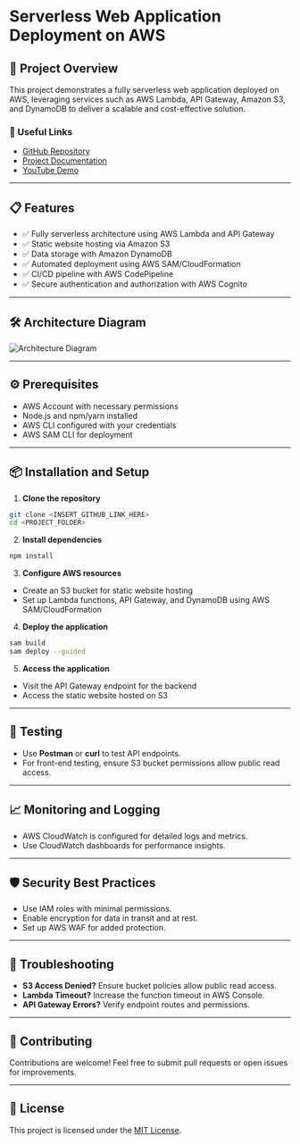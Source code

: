 # Serverless Web Application Deployment on AWS

## 🚀 Project Overview
This project demonstrates a fully serverless web application deployed on AWS, leveraging services such as AWS Lambda, API Gateway, Amazon S3, and DynamoDB to deliver a scalable and cost-effective solution.

### 🔗 Useful Links
- [GitHub Repository](<[INSERT_GITHUB_LINK_HERE](https://github.com/Pratik-Khose/Serverless-Web-App-Over-AWS)>)
- [Project Documentation](<https://pratikkhose.medium.com/building-deploying-serverless-web-application-over-aws-cloud-part-01-2c5944a4f722>)
- [YouTube Demo](<https://www.youtube.com/watch?v=caG6TiKph3M&t=291s>)

---

## 📋 Features
- ✅ Fully serverless architecture using AWS Lambda and API Gateway  
- ✅ Static website hosting via Amazon S3  
- ✅ Data storage with Amazon DynamoDB  
- ✅ Automated deployment using AWS SAM/CloudFormation  
- ✅ CI/CD pipeline with AWS CodePipeline  
- ✅ Secure authentication and authorization with AWS Cognito  

---

## 🛠️ Architecture Diagram
![Architecture Diagram](<INSERT_ARCHITECTURE_IMAGE_LINK_HERE>)

---

## ⚙️ Prerequisites
- AWS Account with necessary permissions
- Node.js and npm/yarn installed
- AWS CLI configured with your credentials
- AWS SAM CLI for deployment

---

## 📦 Installation and Setup
1. **Clone the repository**
```bash
git clone <INSERT_GITHUB_LINK_HERE>
cd <PROJECT_FOLDER>
```

2. **Install dependencies**
```bash
npm install
```

3. **Configure AWS resources**
- Create an S3 bucket for static website hosting
- Set up Lambda functions, API Gateway, and DynamoDB using AWS SAM/CloudFormation

4. **Deploy the application**
```bash
sam build
sam deploy --guided
```

5. **Access the application**
- Visit the API Gateway endpoint for the backend
- Access the static website hosted on S3

---

## 🧪 Testing
- Use **Postman** or **curl** to test API endpoints.
- For front-end testing, ensure S3 bucket permissions allow public read access.

---

## 📈 Monitoring and Logging
- AWS CloudWatch is configured for detailed logs and metrics.
- Use CloudWatch dashboards for performance insights.

---

## 🛡️ Security Best Practices
- Use IAM roles with minimal permissions.
- Enable encryption for data in transit and at rest.
- Set up AWS WAF for added protection.

---

## 🚨 Troubleshooting
- **S3 Access Denied?** Ensure bucket policies allow public read access.  
- **Lambda Timeout?** Increase the function timeout in AWS Console.  
- **API Gateway Errors?** Verify endpoint routes and permissions.

---

## 🙌 Contributing
Contributions are welcome! Feel free to submit pull requests or open issues for improvements.

---

## 📄 License
This project is licensed under the [MIT License](LICENSE).
